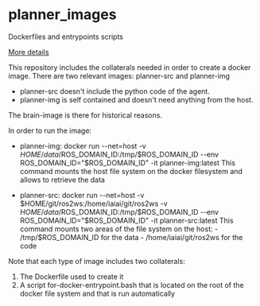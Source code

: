 # planner_images
Dockerfiles and entrypoints scripts

[More details](https://docs.google.com/document/d/1dprwyMjqmDyEw7cEfc84zHTsl0dri4PhaRQ7pEyIIu0/edit?usp=sharing)

This repository includes the collaterals needed in order to create a docker image.
There are two relevant images: planner-src and planner-img

- planner-src doesn't include the python code of the agent.
- planner-img is self contained and doesn't need anything from the host.

The brain-image is there for historical reasons.

In order to run the image:
 - planner-img:
    docker run --net=host -v $HOME/data/$ROS_DOMAIN_ID:/tmp/$ROS_DOMAIN_ID  --env ROS_DOMAIN_ID="$ROS_DOMAIN_ID" -it planner-img:latest
    This command mounts the host file system on the docker filesystem and allows to retrieve the data
    
 - planner-src:
    docker run --net=host -v $HOME/git/ros2ws:/home/iaiai/git/ros2ws  -v $HOME/data/$ROS_DOMAIN_ID:/tmp/$ROS_DOMAIN_ID  --env ROS_DOMAIN_ID="$ROS_DOMAIN_ID" -it planner-src:latest
    This command mounts two areas of the file system on the host: 
        - /tmp/$ROS_DOMAIN_ID for the data
        - /home/iaiai/git/ros2ws for the code
       
Note that each type of image includes two collaterals:
1. The Dockerfile used to create it
2. A script for-docker-entrypoint.bash that is located on the root of the docker file system and that is run automatically
